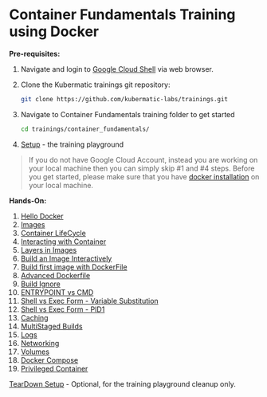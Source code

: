 # Container Fundamentals Training using Docker

**Pre-requisites:**

1. Navigate and login to [Google Cloud Shell](https://ssh.cloud.google.com ) via web browser. 

2. Clone the Kubermatic trainings git repository:
    ```bash
    git clone https://github.com/kubermatic-labs/trainings.git
    ```

3. Navigate to Container Fundamentals training folder to get started
    ```bash  
    cd trainings/container_fundamentals/
    ```

4. [Setup](00_setup/README.md) - the training playground

>If you do not have Google Cloud Account, instead you are working on your local machine then you can simply skip #1 and #4 steps. Before you get started, please make sure that you have [docker installation](https://docs.docker.com/engine/install/) on your local machine.

**Hands-On:**

1. [Hello Docker](01_hello-docker/README.md)
2. [Images](02_images/README.md)
3. [Container LifeCycle](03_container-lifecycle/README.md)
4. [Interacting with Container](04_interact/README.md)
5. [Layers in Images](05_layers/README.md)
6. [Build an Image Interactively](06_build-images-interactive/README.md)
7. [Build first image with DockerFile](07_dockerfile/README.md)
8. [Advanced Dockerfile](08_dockerfile_webserver/README.md)
9. [Build Ignore](09_build-ignore/README.md)
10. [ENTRYPOINT vs CMD](10_entrypoint-vs-cmd/README.md)
11. [Shell vs Exec Form - Variable Substitution](11_shell-vs-exec-form-variable-substitution/README.md)
12. [Shell vs Exec Form - PID1](12_shell-vs-exec-form-PID1/README.md)
13. [Caching](13_caching/README.md)
14. [MultiStaged Builds](14_multistaged-builds/README.md)
15. [Logs](15_logs/README.md)
16. [Networking](16_networking/README.md)
17. [Volumes](17_volumes/README.md)
18. [Docker Compose](18_docker-compose/README.md)
19. [Privileged Container](19_privileged-container/README.md)


[TearDown Setup](99_teardown/README.md) - Optional, for the training playground cleanup only. 







